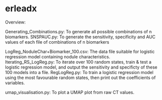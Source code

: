 # erleadx

Overview: 

Generating_Combinations.py: To generate all possible combinations of n biomarkers. 
SNSPAUC.py: To generate the sensitivity, specificity and AUC values of each file of combinations of n biomarkers

LogReg_NoduleChar+Biomarker_100.csv: The data file suitable for logistic regression model containing nodule characteristics. 
Iterating_RS_LogReg.py: To iterate over 100 random states, train & test a logistic regression model, and output the sensitivity and specificty of these 100 models into a file. 
RegLogReg.py: To train a logistic regression model using the most favourable random states, then print out the coefficients of variables. 

umap_visualisation.py: To plot a UMAP plot from raw CT values. 
